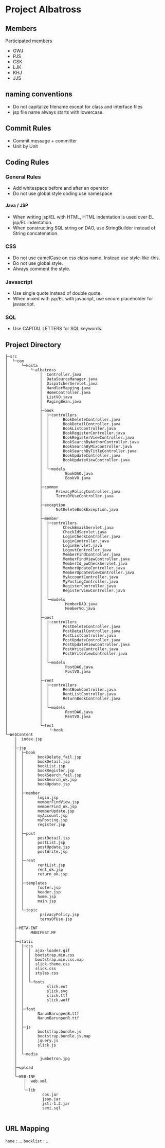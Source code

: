 # Project Albatross


## Members
Participated members

   * GWJ
   * PJS
   * CSK
   * LJK
   * KHJ
   * JJS

## naming conventions

   * Do not capitalize filename except for class and interface files
   * jsp file name always starts with lowercase.

## Commit Rules

   * Commit message + committer 
   * Unit by Unit   

## Coding Rules
   
### General Rules
   
   * Add whitespace before and after an operator
   * Do not use global style coding use namespace
   
#### Java / JSP

   * When writing jsp/EL with HTML, HTML indentation is used over EL jsp/EL indentation.
   * When constructing SQL string on DAO, use StringBuilder instead of String concatenation.

### CSS

   * Do not use camelCase on css class name. Instead use style-like-this.
   * Do not use global style.
   * Always comment the style.

### Javascript
   
   * Use single quote instead of double quote.
   * When mixed with jsp/EL with javacript, use secure placeholder for javascript.
   
### SQL

   * Use CAPITAL LETTERS for SQL keywords. 


   
## Project Directory
```
├─src
│  └─com
│      └─kosta
│          └─albatross
│              │  Controller.java
│              │  DataSourceManager.java
│              │  DispatcherServlet.java
│              │  HandlerMapping.java
│              │  HomeController.java
│              │  ListVO.java
│              │  PagingBean.java
│              │  
│              ├─book
│              │  ├─controllers
│              │  │      BookDeleteController.java
│              │  │      BookDetailController.java
│              │  │      BookListController.java
│              │  │      BookRegisterController.java
│              │  │      BookRegisterViewController.java
│              │  │      BookSearchByAuthorController.java
│              │  │      BookSearchByMixController.java
│              │  │      BookSearchByTitleController.java
│              │  │      BookUpdateController.java
│              │  │      BookUpdateViewController.java
│              │  │      
│              │  └─models
│              │          BookDAO.java
│              │          BookVO.java
│              │          
│              ├─common
│              │      PrivacyPolicyController.java
│              │      TermsOfUseController.java
│              │      
│              ├─exception
│              │      NotDeleteBookException.java
│              │      
│              ├─member
│              │  ├─controllers
│              │  │      CheckEmailServlet.java
│              │  │      CheckIdServlet.java
│              │  │      LoginCheckController.java
│              │  │      LoginController.java
│              │  │      LoginServlet.java
│              │  │      LogoutController.java
│              │  │      MemberFindController.java
│              │  │      MemberFindViewController.java
│              │  │      MemberId_pwCheckServlet.java
│              │  │      MemberUpdateController.java
│              │  │      MemberUpdateViewController.java
│              │  │      MyAccountController.java
│              │  │      MyPostingController.java
│              │  │      RegisterController.java
│              │  │      RegisterViewController.java
│              │  │      
│              │  └─models
│              │          MemberDAO.java
│              │          MemberVO.java
│              │          
│              ├─post
│              │  ├─controllers
│              │  │      PostDeleteController.java
│              │  │      PostDetailController.java
│              │  │      PostListController.java
│              │  │      PostUpdateController.java
│              │  │      PostUpdateViewController.java
│              │  │      PostWriteController.java
│              │  │      PostWriteViewController.java
│              │  │      
│              │  └─models
│              │          PostDAO.java
│              │          PostVO.java
│              │          
│              ├─rent
│              │  ├─controllers
│              │  │      RentBookController.java
│              │  │      RentListController.java
│              │  │      ReturnBookController.java
│              │  │      
│              │  └─models
│              │          RentDAO.java
│              │          RentVO.java
│              │          
│              └─test
│                  └─book
└─WebContent
    │  index.jsp
    │  
    ├─jsp
    │  ├─book
    │  │      bookDelete_fail.jsp
    │  │      bookDetail.jsp
    │  │      bookList.jsp
    │  │      bookRegister.jsp
    │  │      bookSearch_fail.jsp
    │  │      bookSearch_ok.jsp
    │  │      bookUpdate.jsp
    │  │      
    │  ├─member
    │  │      login.jsp
    │  │      memberFindView.jsp
    │  │      memberFind_ok.jsp
    │  │      memberUpdate.jsp
    │  │      myAccount.jsp
    │  │      myPosting.jsp
    │  │      register.jsp
    │  │      
    │  ├─post
    │  │      postDetail.jsp
    │  │      postList.jsp
    │  │      postUpdate.jsp
    │  │      postWrite.jsp
    │  │      
    │  ├─rent
    │  │      rentList.jsp
    │  │      rent_ok.jsp
    │  │      return_ok.jsp
    │  │      
    │  ├─templates
    │  │      footer.jsp
    │  │      header.jsp
    │  │      home.jsp
    │  │      main.jsp
    │  │      
    │  └─topic
    │          privacyPolicy.jsp
    │          termsOfUse.jsp
    │          
    ├─META-INF
    │      MANIFEST.MF
    │      
    ├─static
    │  ├─css
    │  │  │  ajax-loader.gif
    │  │  │  bootstrap.min.css
    │  │  │  bootstrap.min.css.map
    │  │  │  slick-theme.css
    │  │  │  slick.css
    │  │  │  styles.css
    │  │  │  
    │  │  └─fonts
    │  │          slick.eot
    │  │          slick.svg
    │  │          slick.ttf
    │  │          slick.woff
    │  │          
    │  ├─font
    │  │      NanumBarunpenB.ttf
    │  │      NanumBarunpenR.ttf
    │  │      
    │  ├─js
    │  │      bootstrap.bundle.js
    │  │      bootstrap.bundle.js.map
    │  │      jquery.js
    │  │      slick.js
    │  │      
    │  └─media
    │          jumbotron.jpg
    │          
    ├─upload
    │      
    └─WEB-INF
        │  web.xml
        │  
        └─lib
                cos.jar
                json.jar
                jstl-1.2.jar
                semi.sql
                      
```

## URL Mapping

`home` : ...
`booklist` : ...
